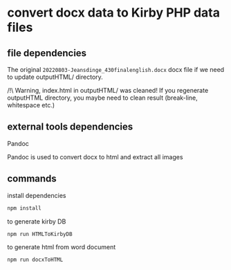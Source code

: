 # convert docx data to Kirby PHP data files

## file dependencies

The original ```20220803-Jeansdinge_430finalenglish.docx``` docx file if we need to update outputHTML/ directory.

/!\ Warning, index.html in outputHTML/ was cleaned! If you regenerate outputHTML directory, you maybe need to clean result (break-line, whitespace etc.)

## external tools dependencies

Pandoc

Pandoc is used to convert docx to html and extract all images

## commands

install dependencies

``` bash
npm install
```

to generate kirby DB
```shell
npm run HTMLToKirbyDB
```

to generate html from word document
```shell
npm run docxToHTML
```
